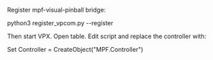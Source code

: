 Register mpf-visual-pinball bridge:

python3 register\_vpcom.py --register

Then start VPX. Open table. Edit script and replace the controller with:

Set Controller = CreateObject("MPF.Controller")
